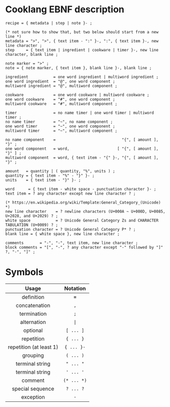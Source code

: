 
# Cooklang EBNF description

```ebnf
recipe = { metadata | step | note }- ;

(* not sure how to show that, but two below should start from a new line *)
metadata = ">", ">", { text item - ":" }-, ":", { text item }-, new line character ;
step     = { text item | ingredient | cookware | timer }-, new line character, blank line ;

note marker = ">" ;
note = { note marker, { text item }, blank line }-, blank line ;

ingredient           = one word ingredient | multiword ingredient ;
one word ingredient  = "@", one word component ;
multiword ingredient = "@", multiword component ;

cookware             = one word cookware | multiword cookware ;
one word cookware    = "#", one word component ;
multiword cookware   = "#", multiword component ;

timer                = no name timer | one word timer | multiword timer ;
no name timer        = "~", no name component ;
one word timer       = "~", one word component ;
multiword timer      = "~", multiword component ;

no name component    =                             "{", [ amount ], "}" ;
one word component   = word,                     [ "{", [ amount ], "}" ] ;
multiword component  = word, { text item - "{" }-, "{", [ amount ], "}" ;

amount   = quantity | ( quantity, "%", units ) ;
quantity = { text item - "%" - "}" }- ;
units    = { text item - "}" }- ;

word      = { text item - white space - punctuation character }- ;
text item = ? any character except new line character ? ;

(* https://en.wikipedia.org/wiki/Template:General_Category_(Unicode) *)
new line character    = ? newline characters (U+000A ~ U+000D, U+0085, U+2028, and U+2029) ? ;
white space           = ? Unicode General Category Zs and CHARACTER TABULATION (U+0009) ? ;
punctuation character = ? Unicode General Category P* ? ;
blank line = { white space }, new line character ;

comments       = "-", "-", text item, new line character ;
block comments = "[", "-", ? any character except "-" followed by "]" ?, "-", "]" ;
```

# Symbols

|**Usage**|**Notation**
:-----:|:-----:
definition |<code>**=**</code>
concatenation |<code>,</code>
termination |<code>;</code>
alternation |<code>&#124;</code>
optional |<code>[ ... ]</code>
repetition |<code>{ ... }</code>
repetition (at least 1) |<code>{ ... }-</code>
grouping |<code>( ... )</code>
terminal string |<code>" ... "</code>
terminal string |<code>' ... '</code>
comment |<code>(* ... *)</code>
special sequence |<code>? ... ?</code>
exception |<code>-</code>
